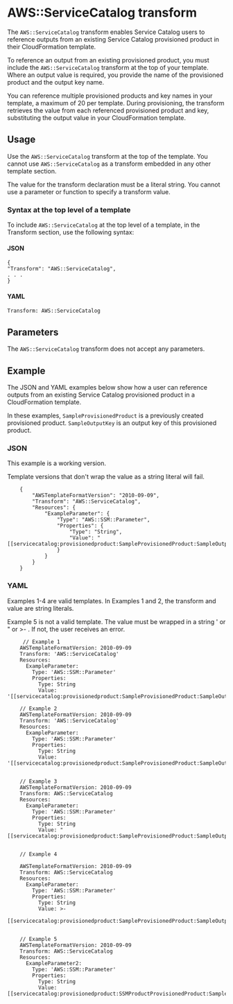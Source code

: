 # AWS::ServiceCatalog transform<a name="transform-aws-servicecatalog"></a>

The `AWS::ServiceCatalog` transform enables Service Catalog users to reference outputs from an existing Service Catalog provisioned product in their CloudFormation template\.

To reference an output from an existing provisioned product, you must include the `AWS::ServiceCatalog` transform at the top of your template\. Where an output value is required, you provide the name of the provisioned product and the output key name\.

You can reference multiple provisioned products and key names in your template, a maximum of 20 per template\. During provisioning, the transform retrieves the value from each referenced provisioned product and key, substituting the output value in your CloudFormation template\. 

## Usage<a name="tbd"></a>

Use the `AWS::ServiceCatalog` transform at the top of the template\. You cannot use `AWS::ServiceCatalog` as a transform embedded in any other template section\. 

The value for the transform declaration must be a literal string\. You cannot use a parameter or function to specify a transform value\.

### Syntax at the top level of a template<a name="servicecatalog-top-level-syntax"></a>

To include `AWS::ServiceCatalog` at the top level of a template, in the Transform section, use the following syntax:

#### JSON<a name="servicecatalog-top-level-syntax.json"></a>

```
{
"Transform": "AWS::ServiceCatalog",
. . .
}
```

#### YAML<a name="servicecatalog-top-level-syntax.yaml"></a>

```
Transform: AWS::ServiceCatalog
```

## Parameters<a name="servicecatalog-parameters"></a>

The `AWS::ServiceCatalog` transform does not accept any parameters\.

## Example<a name="servicecatalog-example-json"></a>

The JSON and YAML examples below show how a user can reference outputs from an existing Service Catalog provisioned product in a CloudFormation template\.

In these examples, `SampleProvisionedProduct` is a previously created provisioned product\. `SampleOutputKey` is an output key of this provisioned product\.

### JSON<a name="servicecatalog-json-transform"></a>

This example is a working version\.

Template versions that don't wrap the value as a string literal will fail\.

```
    {
        "AWSTemplateFormatVersion": "2010-09-09",
        "Transform": "AWS::ServiceCatalog",
        "Resources": {
            "ExampleParameter": {
                "Type": "AWS::SSM::Parameter",
                "Properties": {
                    "Type": "String",
                    "Value": "[[servicecatalog:provisionedproduct:SampleProvisionedProduct:SampleOutputKey]]"
                }
            }
        }
    }
```

### YAML<a name="servicecatalog-yaml-transform"></a>

Examples 1\-4 are valid templates\. In Examples 1 and 2, the transform and value are string literals\.

Example 5 is not a valid template\. The value must be wrapped in a string ' or " or >\- \. If not, the user receives an error\.

```
     // Example 1 
    AWSTemplateFormatVersion: 2010-09-09
    Transform: 'AWS::ServiceCatalog'
    Resources:
      ExampleParameter:
        Type: 'AWS::SSM::Parameter'
        Properties:
          Type: String
          Value: '[[servicecatalog:provisionedproduct:SampleProvisionedProduct:SampleOutputKey]]'
     
    // Example 2 
    AWSTemplateFormatVersion: 2010-09-09
    Transform: 'AWS::ServiceCatalog'
    Resources:
      ExampleParameter:
        Type: 'AWS::SSM::Parameter'
        Properties:
          Type: String
          Value: '[[servicecatalog:provisionedproduct:SampleProvisionedProduct:SampleOutputKey]]'
     
     
    // Example 3 
    AWSTemplateFormatVersion: 2010-09-09
    Transform: AWS::ServiceCatalog
    Resources:
      ExampleParameter:
        Type: 'AWS::SSM::Parameter'
        Properties:
          Type: String
          Value: "[[servicecatalog:provisionedproduct:SampleProvisionedProduct:SampleOutputKey]]"
     
     
    // Example 4 
     
    AWSTemplateFormatVersion: 2010-09-09
    Transform: AWS::ServiceCatalog
    Resources:
      ExampleParameter:
        Type: 'AWS::SSM::Parameter'
        Properties:
          Type: String
          Value: >-
            [[servicecatalog:provisionedproduct:SampleProvisionedProduct:SampleOutputKey]]
     
     
    // Example 5 
    AWSTemplateFormatVersion: 2010-09-09
    Transform: AWS::ServiceCatalog
    Resources:
      ExampleParameter2:
        Type: 'AWS::SSM::Parameter'
        Properties:
          Type: String
          Value: [[servicecatalog:provisionedproduct:SSMProductProvisionedProduct:SampleOutputKey]]
```